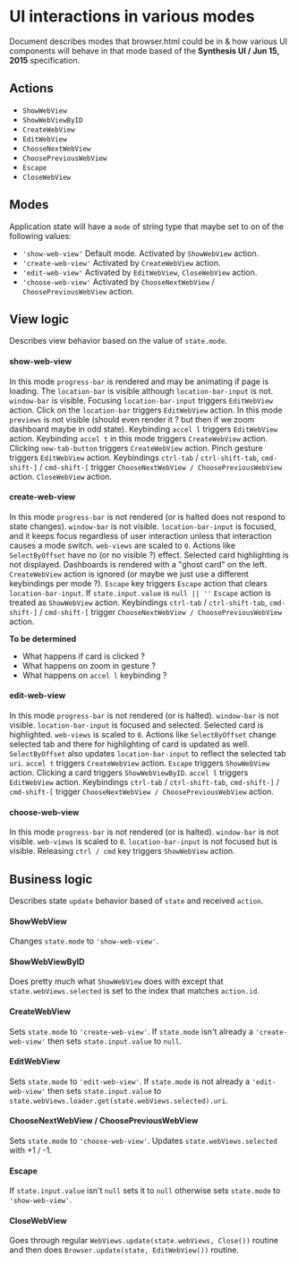 # UI interactions in various modes

Document describes modes that browser.html could be in & how various UI components will behave in that mode based of the **Synthesis UI / Jun 15, 2015** specification.

## Actions

- `ShowWebView`
- `ShowWebViewByID`
- `CreateWebView`
- `EditWebView`
- `ChooseNextWebView`
- `ChoosePreviousWebView`
- `Escape`
- `CloseWebView`

## Modes

Application state will have a `mode` of string type that maybe set to on of the following values:

- `'show-web-view'`
  Default mode. Activated by `ShowWebView` action.
- `'create-web-view'`
  Activated by `CreateWebView` action.
- `'edit-web-view'`
  Activated by `EditWebView`, `CloseWebView` action.
- `'choose-web-view'`
  Activated by `ChooseNextWebView` / `ChoosePreviousWebView` action.




## View logic

Describes view behavior based on the value of `state.mode`.


#### show-web-view

In this mode `progress-bar` is rendered and may be animating if page is loading.
The `location-bar` is visible although `location-bar-input` is not. `window-bar` is visible. Focusing `location-bar-input` triggers `EditWebView` action. Click on the `location-bar` triggers `EditWebView` action. In this mode `previews` is not visible (should even render it ? but then if we zoom dashboard maybe in odd state). Keybinding `accel l` triggers `EditWebView` action. Keybinding `accel t` in this mode triggers `CreateWebView` action. Clicking `new-tab-button` triggers `CreateWebView` action. Pinch gesture triggers `EditWebView` action. Keybindings `ctrl-tab` / `ctrl-shift-tab`, `cmd-shift-]` / `cmd-shift-[` trigger `ChooseNextWebView / ChoosePreviousWebView` action. `CloseWebView` action.

#### create-web-view

In this mode `progress-bar` is not rendered (or is halted does not respond to state changes). `window-bar` is not visible. `location-bar-input` is focused, and it keeps focus regardless of user interaction unless that interaction causes a mode switch. `web-views` are scaled to `0`. Actions like `SelectByOffset` have no (or no visible ?) effect. Selected card highlighting is not displayed. Dashboards is rendered with a "ghost card" on the left. `CreateWebView` action is ignored (or maybe we just use a different keybindings per mode ?). `Escape` key triggers `Escape` action that clears `location-bar-input`. If `state.input.value` is `null || ''` `Escape` action is treated as `ShowWebView` action. Keybindings `ctrl-tab` / `ctrl-shift-tab`, `cmd-shift-]` / `cmd-shift-[` trigger `ChooseNextWebView / ChoosePreviousWebView` action.

**To be determined**

- What happens if card is clicked ?
- What happens on zoom in gesture ?
- What happens on `accel l` keybinding ?

#### edit-web-view

In this mode `progress-bar` is not rendered (or is halted). `window-bar` is not visible. `location-bar-input` is focused and selected. Selected card is highlighted. `web-views` is scaled to `0`. Actions like `SelectByOffset` change selected tab and there for highlighting of card is updated as well. `SelectByOffset` also updates `location-bar-input` to reflect the selected tab `uri`. `accel t` triggers `CreateWebView` action. `Escape` triggers `ShowWebView` action. Clicking a card triggers `ShowWebViewByID`. `accel l` triggers `EditWebView` action. Keybindings `ctrl-tab` / `ctrl-shift-tab`, `cmd-shift-]` / `cmd-shift-[` trigger `ChooseNextWebView / ChoosePreviousWebView` action.

#### choose-web-view

In this mode `progress-bar` is not rendered (or is halted). `window-bar` is not visible. `web-views` is scaled to `0`. `location-bar-input` is not focused but is visible. Releasing `ctrl / cmd` key triggers `ShowWebView` action.


## Business logic

Describes state `update` behavior based of `state` and received `action`.

#### ShowWebView

Changes `state.mode` to `'show-web-view'`.

#### ShowWebViewByID

Does pretty much what `ShowWebView` does with except that `state.webViews.selected` is set to the index that matches `action.id`.

#### CreateWebView

Sets `state.mode` to `'create-web-view'`. If `state.mode` isn't already a `'create-web-view'` then sets `state.input.value` to `null`.

#### EditWebView

Sets `state.mode` to `'edit-web-view'`. If `state.mode` is not already a `'edit-web-view'` then sets `state.input.value` to `state.webViews.loader.get(state.webViews.selected).uri`.


#### ChooseNextWebView / ChoosePreviousWebView

Sets `state.mode` to `'choose-web-view'`. Updates `state.webViews.selected` with +1 / -1.

#### Escape

If `state.input.value` isn't `null` sets it to `null` otherwise sets `state.mode` to `'show-web-view'`.

#### CloseWebView

Goes through regular `WebViews.update(state.webViews, Close())` routine and then does `Browser.update(state, EditWebView())` routine.
